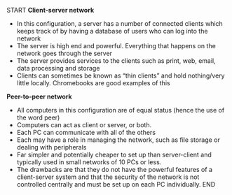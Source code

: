 START
**Client-server network**
- In this configuration, a server has a number of connected clients which keeps track of by having a database of users who can log into the network 
- The server is high end and powerful. Everything that happens on the network goes through the server 
- The server provides services to the clients such as print, web, email, data processing and storage 
- Clients can sometimes be known as “thin clients” and hold nothing/very little locally. Chromebooks are good examples of this

**Peer-to-peer network**
- All computers in this configuration are of equal status (hence the use of the word peer)
- Computers can act as client or server, or both. 
- Each PC can communicate with all of the others 
- Each may have a role in managing the network, such as file storage or dealing with peripherals
- Far simpler and potentially cheaper to set up than server-client and typically used in small networks of 10 PCs or less. 
- The drawbacks are that they do not have the powerful features of a client-server system and that the security of the network is not controlled centrally and must be set up on each PC individually.
END


